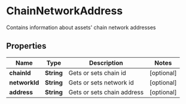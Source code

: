 

# ChainNetworkAddress

Contains information about assets' chain network addresses

## Properties

Name | Type | Description | Notes
------------ | ------------- | ------------- | -------------
**chainId** | **String** | Gets or sets chain id |  [optional]
**networkId** | **String** | Gets or sets network id |  [optional]
**address** | **String** | Gets or sets chain address |  [optional]



